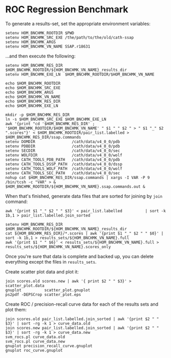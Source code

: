 ROC Regression Benchmark
========================

To generate a results-set, set the appropriate environment variables:

~~~~~
setenv HOM_BNCHMK_ROOTDIR $PWD
setenv HOM_BNCHMK_SRC_EXE /the/path/to/the/old/cath-ssap
setenv HOM_BNCHMK_ARGS    
setenv HOM_BNCHMK_VN_NAME SSAP.r18631
~~~~~

...and then execute the following:

~~~~~
setenv HOM_BNCHMK_RES_DIR $HOM_BNCHMK_ROOTDIR/${HOM_BNCHMK_VN_NAME}_results_dir
setenv HOM_BNCHMK_EXE_LN  $HOM_BNCHMK_ROOTDIR/$HOM_BNCHMK_VN_NAME

echo $HOM_BNCHMK_ROOTDIR
echo $HOM_BNCHMK_SRC_EXE
echo $HOM_BNCHMK_ARGS
echo $HOM_BNCHMK_VN_NAME
echo $HOM_BNCHMK_RES_DIR
echo $HOM_BNCHMK_EXE_LN

mkdir -p $HOM_BNCHMK_RES_DIR
ln -s $HOM_BNCHMK_SRC_EXE $HOM_BNCHMK_EXE_LN
awk '{print "cd '$HOM_BNCHMK_RES_DIR' ; '$HOM_BNCHMK_ROOTDIR/$HOM_BNCHMK_VN_NAME' " $1 " " $2 " > " $1 "_" $2 ".scores"}' < $HOM_BNCHMK_ROOTDIR/pair_list.labelled > $HOM_BNCHMK_RES_DIR/ssap.commands
setenv DOMDIR                /cath/data/v4_0_0/pdb
setenv PDBDIR                /cath/data/v4_0_0/pdb
setenv SECDIR                /cath/data/v4_0_0/sec
setenv WOLFDIR               /cath/data/v4_0_0/wolf
setenv CATH_TOOLS_PDB_PATH   /cath/data/v4_0_0/pdb
setenv CATH_TOOLS_DSSP_PATH  /cath/data/v4_0_0/dssp
setenv CATH_TOOLS_WOLF_PATH  /cath/data/v4_0_0/wolf
setenv CATH_TOOLS_SEC_PATH   /cath/data/v4_0_0/sec
nohup cat $HOM_BNCHMK_RES_DIR/ssap.commands | xargs -I VAR -P 9 /bin/tcsh -c "VAR" > & $HOM_BNCHMK_ROOTDIR/${HOM_BNCHMK_VN_NAME}.ssap.commands.out &
~~~~~

When that's finished, generate data files that are sorted for joining by `join` command:

~~~~~
awk '{print $1 "_" $2 " " $3}' < pair_list.labelled          | sort -k 1b,1 > pair_list.labelled.join_sorted

setenv HOM_BNCHMK_RES_DIR $HOM_BNCHMK_ROOTDIR/${HOM_BNCHMK_VN_NAME}_results_dir
cat ${HOM_BNCHMK_RES_DIR}/*.scores | awk '{print $1 "_" $2 " " $0}' | sort -k 1b,1 > results_sets/${HOM_BNCHMK_VN_NAME}.full
awk '{print $1 " " $6}' < results_sets/${HOM_BNCHMK_VN_NAME}.full > results_sets/${HOM_BNCHMK_VN_NAME}.scores_only
~~~~~~

Once you're sure that data is complete and backed up, you can delete everything except the files in `results_sets`.

Create scatter plot data and plot it:

~~~~~
join scores.old scores.new | awk '{ print $2 " " $3}' > scatter_plot.data
gnuplot          scatter_plot.gnuplot
ps2pdf -DEPSCrop scatter_plot.eps
~~~~~

Create ROC / precision-recall curve data for each of the results sets and plot them:

~~~~~
join scores.old pair_list.labelled.join_sorted | awk '{print $2 " " $3}' | sort -rg -k 1 > curve_data.old
join scores.new pair_list.labelled.join_sorted | awk '{print $2 " " $3}' | sort -rg -k 1 > curve_data.new
svm_rocs.pl curve_data.old
svm_rocs.pl curve_data.new
gnuplot precision_recall_curve.gnuplot
gnuplot roc_curve.gnuplot
~~~~~
